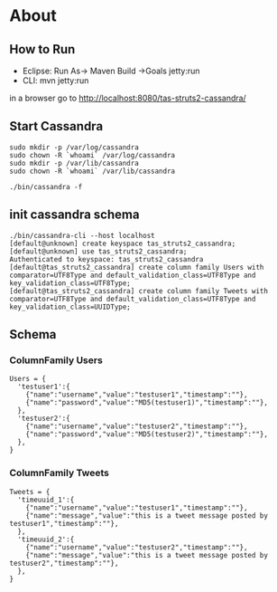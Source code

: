 # About #

## How to Run ##
 * Eclipse: Run As-> Maven Build ->Goals jetty:run
 * CLI: mvn jetty:run
 
 in a browser go to <http://localhost:8080/tas-struts2-cassandra/>

## Start Cassandra ##
	sudo mkdir -p /var/log/cassandra
	sudo chown -R `whoami` /var/log/cassandra
	sudo mkdir -p /var/lib/cassandra
	sudo chown -R `whoami` /var/lib/cassandra

	./bin/cassandra -f

## init cassandra schema ##
	./bin/cassandra-cli --host localhost
	[default@unknown] create keyspace tas_struts2_cassandra;
	[default@unknown] use tas_struts2_cassandra;
	Authenticated to keyspace: tas_struts2_cassandra
	[default@tas_struts2_cassandra] create column family Users with comparator=UTF8Type and default_validation_class=UTF8Type and key_validation_class=UTF8Type;
	[default@tas_struts2_cassandra] create column family Tweets with comparator=UTF8Type and default_validation_class=UTF8Type and key_validation_class=UUIDType;
	

## Schema ##
### ColumnFamily Users

	Users = {
	  'testuser1':{
	  	{"name":"username","value":"testuser1","timestamp":""},
	  	{"name":"password","value":"MD5(testuser1)","timestamp":""},          
	  },
	  'testuser2':{
	  	{"name":"username","value":"testuser2","timestamp":""},
	  	{"name":"password","value":"MD5(testuser2)","timestamp":""},          
	  },
	}

### ColumnFamily Tweets

	Tweets = {
	  'timeuuid_1':{
	  	{"name":"username","value":"testuser1","timestamp":""},
	  	{"name":"message","value":"this is a tweet message posted by testuser1","timestamp":""},
	  },
	  'timeuuid_2':{
	  	{"name":"username","value":"testuser2","timestamp":""},
	  	{"name":"message","value":"this is a tweet message posted by testuser2","timestamp":""},
	  },
	}

